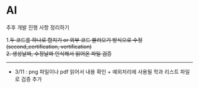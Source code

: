 # AI

추후 개발 진행 사항 정리하기<br>

1.~~두 코드를 하나로 합치기 or 외부 코드 불러오기 방식으로 수정 <br>
(second_certification, vertification)
<br> 2. 생성날짜, 수정날짜 인식해서 읽어온 파일 검증~~

---

- 3/11 : png 파일이나 pdf 읽어서 내용 확인 + 예외처리에 사용될 학과 리스트 파일로 검증 추가
